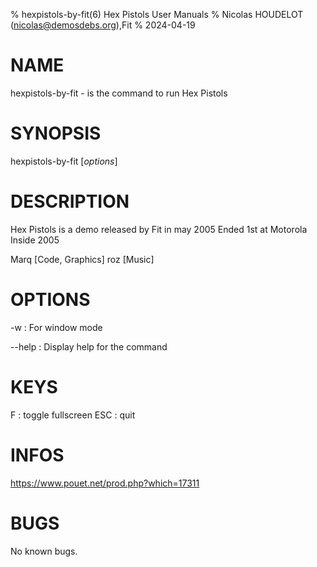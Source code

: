 % hexpistols-by-fit(6) Hex Pistols User Manuals
% Nicolas HOUDELOT (nicolas@demosdebs.org),Fit
% 2024-04-19

# NAME
hexpistols-by-fit - is the command to run Hex Pistols 

# SYNOPSIS
hexpistols-by-fit [*options*]

# DESCRIPTION
Hex Pistols is a demo released by Fit in may 2005
Ended 1st at Motorola Inside 2005

Marq [Code, Graphics]
roz [Music]

# OPTIONS
\-w
:   For window mode

\--help
:   Display help for the command

# KEYS
F
:    toggle fullscreen
ESC
:    quit

# INFOS
https://www.pouet.net/prod.php?which=17311

# BUGS
No known bugs.
